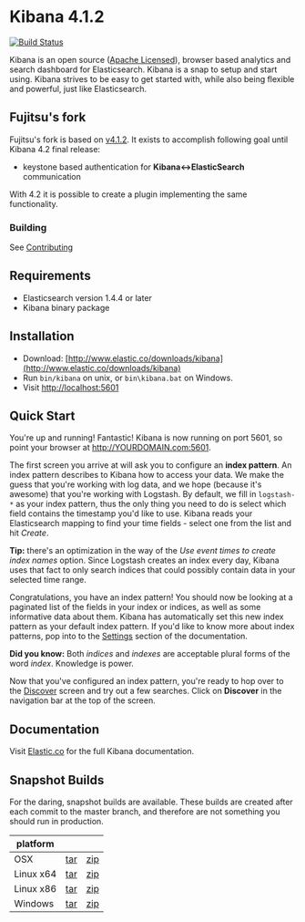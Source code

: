 # Kibana 4.1.2

[![Build Status](https://travis-ci.org/elastic/kibana.svg?branch=master)](https://travis-ci.org/elastic/kibana?branch=master)

Kibana is an open source ([Apache Licensed](https://github.com/elastic/kibana/blob/master/LICENSE.md)), browser based analytics and search dashboard for Elasticsearch. Kibana is a snap to setup and start using. Kibana strives to be easy to get started with, while also being flexible and powerful, just like Elasticsearch.

## Fujitsu's fork
Fujitsu's fork is based on [v4.1.2](https://github.com/elastic/kibana/tree/v4.1.2).
It exists to accomplish following goal until Kibana 4.2 final release:

* keystone based authentication for **Kibana<->ElasticSearch** communication

With 4.2 it is possible to create a plugin implementing the same functionality.

### Building
See [Contributing](./CONTRIBUTING.md)

## Requirements

- Elasticsearch version 1.4.4 or later
- Kibana binary package

## Installation

* Download: [http://www.elastic.co/downloads/kibana](http://www.elastic.co/downloads/kibana)
* Run `bin/kibana` on unix, or `bin\kibana.bat` on Windows.
* Visit [http://localhost:5601](http://localhost:5601)

## Quick Start

You're up and running! Fantastic! Kibana is now running on port 5601, so point your browser at http://YOURDOMAIN.com:5601.

The first screen you arrive at will ask you to configure an **index pattern**. An index pattern describes to Kibana how to access your data. We make the guess that you're working with log data, and we hope (because it's awesome) that you're working with Logstash. By default, we fill in `logstash-*` as your index pattern, thus the only thing you need to do is select which field contains the timestamp you'd like to use. Kibana reads your Elasticsearch mapping to find your time fields - select one from the list and hit *Create*.

**Tip:** there's an optimization in the way of the *Use event times to create index names* option. Since Logstash creates an index every day, Kibana uses that fact to only search indices that could possibly contain data in your selected time range.

Congratulations, you have an index pattern! You should now be looking at a paginated list of the fields in your index or indices, as well as some informative data about them. Kibana has automatically set this new index pattern as your default index pattern. If you'd like to know more about index patterns, pop into to the [Settings](#settings) section of the documentation.

**Did you know:** Both *indices* and *indexes* are acceptable plural forms of the word *index*. Knowledge is power.

Now that you've configured an index pattern, you're ready to hop over to the [Discover](#discover) screen and try out a few searches. Click on **Discover** in the navigation bar at the top of the screen.

## Documentation

Visit [Elastic.co](http://www.elastic.co/guide/en/kibana/current/index.html) for the full Kibana documentation.

## Snapshot Builds

For the daring, snapshot builds are available. These builds are created after each commit to the master branch, and therefore are not something you should run in production.

| platform |  |  |
| --- | --- | --- |
| OSX | [tar](http://download.elastic.co/kibana/kibana/kibana-4.1.2-darwin-x64.tar.gz) | [zip](http://download.elastic.co/kibana/kibana/kibana-4.1.2-darwin-x64.zip) |
| Linux x64 | [tar](http://download.elastic.co/kibana/kibana/kibana-4.1.2-linux-x64.tar.gz) | [zip](http://download.elastic.co/kibana/kibana/kibana-4.1.2-linux-x64.zip) |
| Linux x86 | [tar](http://download.elastic.co/kibana/kibana/kibana-4.1.2-linux-x86.tar.gz) | [zip](http://download.elastic.co/kibana/kibana/kibana-4.1.2-linux-x86.zip) |
| Windows | [tar](http://download.elastic.co/kibana/kibana/kibana-4.1.2-windows.tar.gz) | [zip](http://download.elastic.co/kibana/kibana/kibana-4.1.2-windows.zip) |
